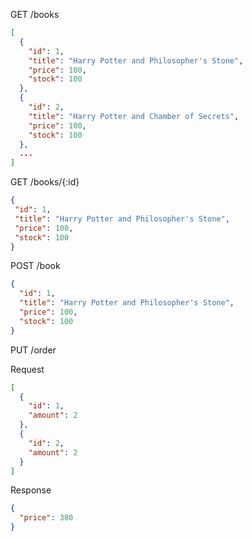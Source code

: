 GET /books
```json
[
  {
    "id": 1,
    "title": "Harry Potter and Philosopher's Stone",
    "price": 100,
    "stock": 100
  },
  {
    "id": 2,
    "title": "Harry Potter and Chamber of Secrets",
    "price": 100,
    "stock": 100
  },
  ...
]
```
GET /books/{:id}
```json
{
 "id": 1,
 "title": "Harry Potter and Philosopher's Stone",
 "price": 100,
 "stock": 100
}
```
POST /book
```json
{
  "id": 1,
  "title": "Harry Potter and Philosopher's Stone",
  "price": 100,
  "stock": 100
}
```
PUT /order

Request
```json
[
  {
    "id": 1,
    "amount": 2
  },
  {
    "id": 2,
    "amount": 2
  }
]
```
Response
```json
{
  "price": 380
}
```
